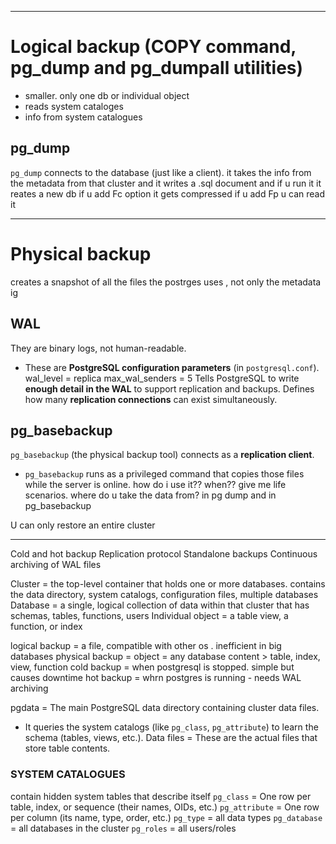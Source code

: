 
-----
# Logical backup (COPY command, pg_dump and pg_dumpall utilities)

- smaller. only one db or individual object
- reads system cataloges
- info from system catalogues
## pg_dump
`pg_dump` connects to the database (just like a client).
it takes the info from the metadata from that cluster
and it writes a .sql document and if u run it it reates a new db
if u add Fc option it gets compressed
if u add Fp u can read it


---
# Physical backup
creates a snapshot of all the files the postrges uses , not only the metadata ig

## WAL

They are binary logs, not human-readable.

- These are **PostgreSQL configuration parameters** (in `postgresql.conf`).
wal_level = replica
max_wal_senders = 5
Tells PostgreSQL to write **enough detail in the WAL** to support replication and backups.
Defines how many **replication connections** can exist simultaneously.


## pg_basebackup

`pg_basebackup` (the physical backup tool) connects as a **replication client**.
- `pg_basebackup` runs as a privileged command that copies those files while the server is online.
how do i use it?? when?? give me life scenarios. where do u take the data from? in pg dump and in pg_basebackup




U can only restore an entire cluster 

----

Cold and hot backup 
Replication protocol
Standalone backups 
Continuous archiving of WAL files


Cluster =  the top-level container that holds one or more databases.
	contains the data directory, system catalogs, configuration files, multiple databases
Database = a single, logical collection of data within that cluster that has schemas, tables, functions, users
Individual object = a table view, a function, or index


logical backup = a file, compatible with other os . inefficient in big databases
physical backup = 
object = any database content > table, index, view, function
cold backup = when postgresql is stopped. simple but causes downtime
hot backup = whrn postgres is running - needs WAL archiving 

pgdata = The main PostgreSQL data directory containing cluster data files.
- It queries the system catalogs (like `pg_class`, `pg_attribute`) to learn the schema (tables, views, etc.).
Data files = These are the actual files that store table contents.

### SYSTEM CATALOGUES
contain hidden system tables that describe itself
`pg_class` = One row per table, index, or sequence (their names, OIDs, etc.)
`pg_attribute` = One row per column (its name, type, order, etc.)
`pg_type` = all data types
`pg_database` = all databases in the cluster
`pg_roles` = all users/roles
